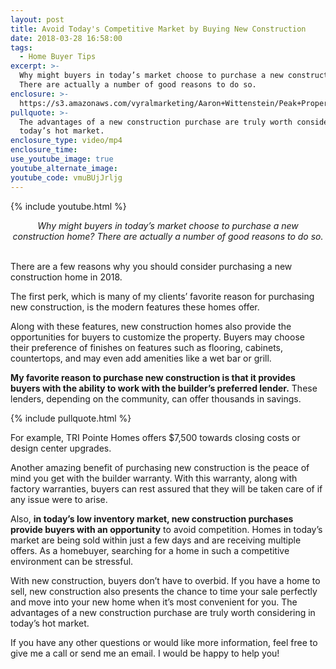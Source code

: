 ```yaml
---
layout: post
title: Avoid Today's Competitive Market by Buying New Construction
date: 2018-03-28 16:58:00
tags:
  - Home Buyer Tips
excerpt: >-
  Why might buyers in today’s market choose to purchase a new construction home?
  There are actually a number of good reasons to do so.
enclosure: >-
  https://s3.amazonaws.com/vyralmarketing/Aaron+Wittenstein/Peak+Properties+Group+Why+purchase+new+construction.mp4
pullquote: >-
  The advantages of a new construction purchase are truly worth considering in
  today’s hot market.
enclosure_type: video/mp4
enclosure_time:
use_youtube_image: true
youtube_alternate_image:
youtube_code: vmuBUjJrljg
---
```


{% include youtube.html %}

<center><em>Why might buyers in today&rsquo;s market choose to purchase a new construction home? There are actually a number of good reasons to do so.</em></center>

<center>&nbsp;</center>

There are a few reasons why you should consider purchasing a new construction home in 2018.

The first perk, which is many of my clients’ favorite reason for purchasing new construction, is the modern features these homes offer.

Along with these features, new construction homes also provide the opportunities for buyers to customize the property. Buyers may choose their preference of finishes on features such as flooring, cabinets, countertops, and may even add amenities like a wet bar or grill.

**My favorite reason to purchase new construction is that it provides buyers with the ability to work with the builder’s preferred lender.** These lenders, depending on the community, can offer thousands in savings.

{% include pullquote.html %}

For example, TRI Pointe Homes offers $7,500 towards closing costs or design center upgrades.

Another amazing benefit of purchasing new construction is the peace of mind you get with the builder warranty. With this warranty, along with factory warranties, buyers can rest assured that they will be taken care of if any issue were to arise.

Also, **in today’s low inventory market, new construction purchases provide buyers with an opportunity** to avoid competition. Homes in today’s market are being sold within just a few days and are receiving multiple offers. As a homebuyer, searching for a home in such a competitive environment can be stressful.

With new construction, buyers don’t have to overbid. If you have a home to sell, new construction also presents the chance to time your sale perfectly and move into your new home when it’s most convenient for you. The advantages of a new construction purchase are truly worth considering in today’s hot market.

If you have any other questions or would like more information, feel free to give me a call or send me an email. I would be happy to help you!